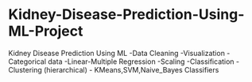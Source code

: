 # Kidney-Disease-Prediction-Using-ML-Project


Kidney Disease Prediction Using ML -Data Cleaning -Visualization -Categorical data -Linear-Multiple Regression -Scaling -Classification -Clustering (hierarchical) - KMeans,SVM,Naive_Bayes Classifiers
